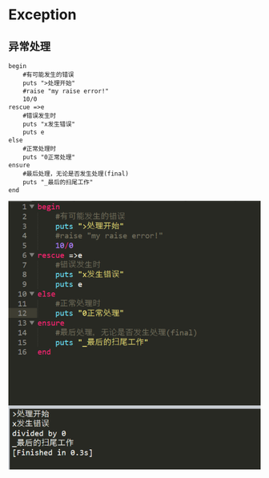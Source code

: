 # Exception

## 异常处理

```text
begin
	#有可能发生的错误
	puts ">处理开始"
	#raise "my raise error!"
	10/0
rescue =>e
	#错误发生时
	puts "x发生错误"
	puts e
else 
	#正常处理时
	puts "0正常处理"
ensure
	#最后处理，无论是否发生处理(final)
	puts "_最后的扫尾工作"
end
```

![](../.gitbook/assets/image%20%2858%29.png)

